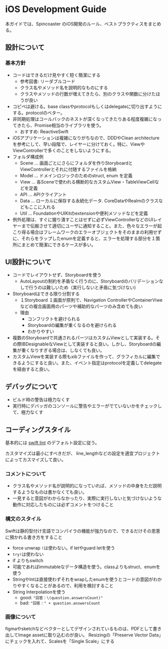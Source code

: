 iOS Development Guide
=====================

本ガイドでは、Spincoaster のiOS開発のルール、ベストプラクティスをまとめる。


設計について
------------

### 基本方針

- コードはできるだけ見やすく短く簡潔にする
  - 参考図書: リーダブルコード
  - クラス名やメソッド名を説明的なものにする
  - クラスやメソッドの行数が増えてきたら、別のクラスや関数に分けたほうが良い
- コピペは避ける。base classやprotocolもしくはdelegateに切り出すようにする。protocolのベター。
- 非同期処理はコールバックのネストが深くなってきたりある程度複雑になってきたら、Promise相当のライブラリを使う。
  - おすすめ: ReactiveSwift
- iOSアプリケーションは複雑になりがちなので、DDDやClean architectureを参考にして、早い段階で、レイヤーに分けておく。特に、ViewやViewControllerで多くのことをしないようにする。
- フォルダ構成例
  - Scene ... 画面ごとにさらにフォルダを作りStoryboardとViewControllerとそれに付随するファイルを格納
  - Model ... ドメインロジックのためのstruct, enum を定義
  - View ... 各Sceneで使われる横断的なカスタムView・TableViewCellなどを定義
  - API ... APIクライアント
  - Data ... ローカルに保存する永続化データ. CoreDataやRealmのクラスなどもここに入れる
  - Util ... FoundationやUIKitのextensionや便利メソッドなどを定義
- 例外処理は、すぐに握り潰すことはせずに必ずViewControllerなどのUIレイヤーまで伝搬させて適切にユーザに通知すること。また、色々なエラーが起こり得る場合はフレームワークのエラーオブジェクトをそのままの利用せずに、それらをラップしたenumを定義すると、エラーを処理する部分を１箇所にまとめて簡潔にできるケースが多い。

UI設計について
--------------------

- コードでレイアウトせず、Storyboardを使う
  - AutoLayoutの制約を矛盾なく行うのに、Storyboardのバリデーションなしで行うのは難しいため（実行しないと矛盾に気づけない)
- Storyboardはできる限り分割する
  - １Storyboard １画面が原則で、Navigation ControllerやContainerViweなどの複合画面用のパーツや補助的なパーツのみ含めても良い
  - 理由
    - コンフリクトを避けられる
    - Storyboardの編集が重くなるのを避けられる
    - わかりやすい
- 複数のStoryboardで共通されるパーツはカスタムViewとして実装する。その際IBDesignableなViewとして実装すると良い。しかし、Storyboardの編集が重くなりすぎる場合は、しなくても良い。
- カスタムViewを実装する際もxibファイルを作って、グラフィカルに編集できるようにすると良い。また、イベント指定はprotocolを定義してdelegateを経由すると良い。


デバッグについて
----------------

- ビルド時の警告は極力なくす
- 実行時にデバッガのコンソールに警告やエラーがでていないかをチェックして、極力なくす


コーディングスタイル
--------------------

基本的には
[swift lint](https://github.com/realm/SwiftLint) のデフォルト設定に従う。

カスタマイズは最小にすべきだが、
line_lengthなどの設定を適宜プロジェクトによってカスマイズして良い。

### コメントについて

- クラス名やメソッド名が説明的になっていれば、メソッドの中身をただ説明するようなものは書かなくても良い。
- 一見すると意図がわからなかったり、実際に実行しないと気づけないような動作に対応したものには必ずコメントをつけること

### 構文のスタイル

Swiftは静的型付け言語でコンパイラの機能が強力なので、できるだけその恩恵に預かれる書き方をすること

- force unwrap `!`は使わない。if letやguard letを使う
- `try!`は使わない
- if よりもswitch
- 可能であればimmutableなデータ構造を使う。classよりもstruct、enumを使う
- StringやIntは直接使わずそれをwrapしたenumを使うとコードの意図がわかりやすくなることがあるので、利用を検討すること
- String Interpolationを使う
  - good: `"回答：\(question.answersCount)"`
  - bad: `"回答：" + question.answersCount`

### 画像について

 figmaやsketchなどベクターとしてデザインされているものは、PDFとして書き出してImage assetに取り込むのが良い。
 Resizingの「Preserve Vector Data」にチェックを入れて、Scalesを「Single Scale」にする
